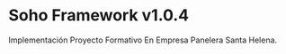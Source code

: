 Soho Framework v1.0.4
=============

Implementación Proyecto Formativo En Empresa Panelera Santa Helena.
